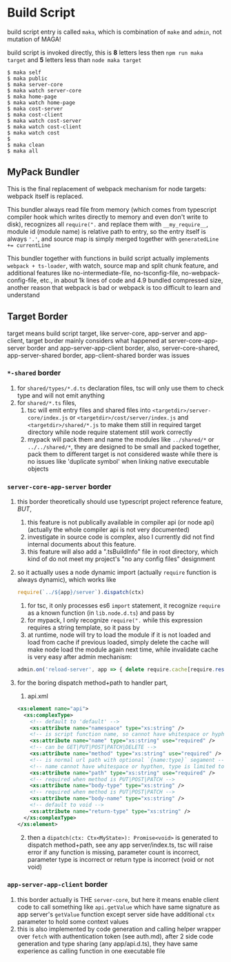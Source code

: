 # Build Script

build script entry is called `maka`, which is combination of `make` and `admin`, not mutation of MAGA!

build script is invoked directly, this is **8** letters less then `npm run maka target` and **5** letters less than `node maka target`

```shell
$ maka self
$ maka public
$ maka server-core
$ maka watch server-core
$ maka home-page
$ maka watch home-page
$ maka cost-server
$ maka cost-client
$ maka watch cost-server
$ maka watch cost-client
$ maka watch cost
$
$ maka clean
$ maka all
```

## MyPack Bundler

This is the final replacement of webpack mechanism for node targets: webpack itself is replaced.

This bundler always read file from memory (which comes from typescript compiler hook which writes directly to memory and even don't write to disk),
recognizes all `require(".` and replace them with `__my_require__`, module id (module name) is relative path to entry, so the entry itself is always `'.'`,
and source map is simply merged together with `generatedLine += currentLine`

This bundler together with functions in build script actually implements `webpack + ts-loader`, with watch, source map and split chunk feature, 
and additional features like no-intermediate-file, no-tsconfig-file, no-webpack-config-file, etc., in about 1k lines of code and 4.9 bundled compressed size,
another reason that webpack is bad or webpack is too difficult to learn and understand

## Target Border

target means build script target, like server-core, app-server and app-client,
target border mainly considers what happened at server-core-app-server border and app-server-app-client border,
also, server-core-shared, app-server-shared border, app-client-shared border was issues

### `*-shared` border

1. for `shared/types/*.d.ts` declaration files, tsc will only use them to check type and will not emit anything
2. for `shared/*.ts` files, 
   1. tsc will emit entry files and shared files into `<targetdir>/server-core/index.js`
      or `<targetdir>/cost/server/index.js` and `<targetdir>/shared/*.js` to make them still in required target directory 
      while node require statement still work correctly
   2. mypack will pack them and name the modules like `../shared/*` or `../../shared/*`,
      they are designed to be small and packed together, pack them to different target is not considered waste
      while there is no issues like 'duplicate symbol' when linking native executable objects

### `server-core-app-server` border

1. this border theoretically should use typescript project reference feature, *BUT*, 
   1. this feature is not publically available in compiler api (or node api)
      (actually the whole compiler api is not very documented)
   2. investigate in source code is complex, also I currently did not find internal documents about this feature. 
   3. this feature will also add a ".tsBuildInfo" file in root directory, 
      which kind of do not meet my project's "no any config files" designment

2. so it actually uses a node dynamic import (actually `require` function is always dynamic), which works like
    ```js
    require(`../${app}/server`).dispatch(ctx)
    ```
    1. for tsc, it only processes es6 `import` statement, it recognize `require` as a known function (in `lib.node.d.ts`) and pass by
    2. for mypack, I only recognize `require(".` while this expression requires a string template, so it pass by
    3. at runtime, node will try to load the module if it is not loaded and load from cache if previous loaded,
       simply delete the cache will make node load the module again next time, while invalidate cache is very easy after admin mechanism: 
    ```js
    admin.on('reload-server', app => { delete require.cache[require.resolve(...app...)]; })
    ```

3. for the boring dispatch method+path to handler part, 
   1. api.xml
   ```xml
   <xs:element name="api">
     <xs:complexType>
       <!-- default to 'default' -->
       <xs:attribute name="namespace" type="xs:string" />
       <!-- is script function name, so cannot have whitespace or hyphen -->
       <xs:attribute name="name" type="xs:string" use="required" />
       <!-- can be GET|PUT|POST|PATCH|DELETE -->
       <xs:attribute name="method" type="xs:string" use="required" />
       <!-- is normal url path with optional `{name:type}` segament -->
       <!-- name cannot have whitespace or hypthen, type is limited to id|number|string|boolean|date|datetime -->
       <xs:attribute name="path" type="xs:string" use="required" />
       <!-- required when method is PUT|POST|PATCH -->
       <xs:attribute name="body-type" type="xs:string" />
       <!-- required when method is PUT|POST|PATCH -->
       <xs:attribute name="body-name" type="xs:string" />
       <!-- default to void -->
       <xs:attribute name="return-type" type="xs:string" />
     </xs:complexType>
   </xs:element>
   ```
   2. then a `dipatch(ctx: Ctx<MyState>): Promise<void>` is generated to dispatch method+path, see any app server/index.ts,
      tsc will raise error if any function is missing, parameter count is incorrect, parameter type is incorrect or return type is incorrect (void or not void)

### `app-server-app-client` border

1. this border actually is THE `server-core`, but here it means enable client code to call something like `api.getValue` which
   have same signature as app server's `getValue` function except server side have additional `ctx` parameter to hold some context values
2. this is also implemented by code generation and calling helper wrapper over `fetch` with authentication token (see auth.md), 
   after 2 side code generation and type sharing (any app/api.d.ts), they have same experience as calling function in one executable file

